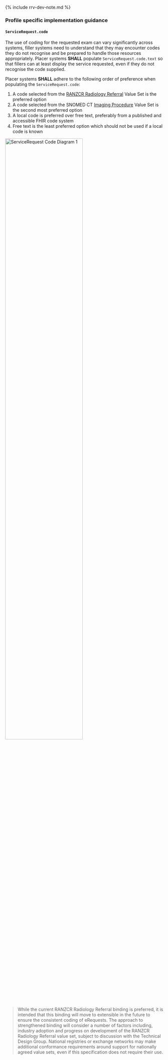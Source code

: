 {% include rrv-dev-note.md %}

### Profile specific implementation guidance

#### `ServiceRequest.code`
The use of coding for the requested exam can vary significantly across systems, filler systems need to understand that they may encounter codes they do not recognise and be prepared to handle those resources appropriately. Placer systems **SHALL** populate `ServiceRequest.code.text` so that fillers can at least display the service requested, even if they do not recognise the code supplied.

Placer systems **SHALL** adhere to the following order of preference when populating the `ServiceRequest.code`:

1. A code selected from the [RANZCR Radiology Referral](https://build.fhir.org/ig/hl7au/au-fhir-erequesting/ValueSet-ranzcr-radiology-referral.html) Value Set is the preferred option
2. A code selected from the SNOMED CT [Imaging Procedure](https://www.healthterminologies.gov.au/integration/R4/fhir/ValueSet/imaging-procedure-1) Value Set is the second most preferred option
3. A local code is preferred over free text, preferably from a published and accessible FHIR code system​
4. Free text is the least preferred option which should not be used if a local code is known

<div>
  <img src="eReqServiceRequestCodeImaging.png" alt="ServiceRequest Code Diagram 1" style="width:70%"/>
</div>

<br/>


  
>While the current RANZCR Radiology Referral binding is preferred, it is intended that this binding will move to extensible in the future to ensure the consistent coding of eRequests. The approach to strengthened binding will consider a number of factors including, industry adoption and progress on development of the RANZCR Radiology Referral value set, subject to discussion with the Technical Design Group. National registries or exchange networks may make additional conformance requirements around support for nationally agreed value sets, even if this specification does not require their use.

